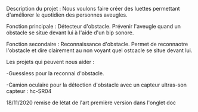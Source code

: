 Description du projet : Nous voulons faire  créer des luettes permettant d'améliorer le quotidien des personnes aveugles.

Fonction principale : Détecteur d'obstacle.
Prévenir l'aveugle quand un obstacle se situe devant lui à  l'aide d'un bip sonore.

Fonction secondaire : Reconnaissance d'obstacle.
 Permet de reconnaotre l'obstacle et dire clairement au non voyant quel  ostcacle se situe devant lui.
 
 
 
 Les projets qui peuvent nous aider :
 
 -Guessless pour la reconnai  d'obstacle.
 
 -Camion oculaire pour la détection d'obstacle avec un capteur ultras-son
 capteur : hc-SR04


18/11/2020 remise  de létat de l'art première version dans l'onglet doc

